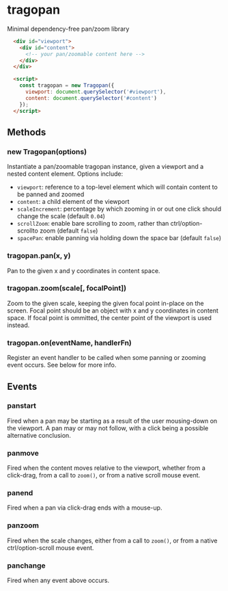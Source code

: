 # tragopan

Minimal dependency-free pan/zoom library

```html
  <div id="viewport">
    <div id="content">
      <!-- your pan/zoomable content here -->
    </div>
  </div>

  <script>
    const tragopan = new Tragopan({
      viewport: document.querySelector('#viewport'),
      content: document.querySelector('#content')
    });
  </script>
```

## Methods

### new Tragopan(options)

Instantiate a pan/zoomable tragopan instance, given a viewport and a nested content element.  Options include:

  - `viewport`: reference to a top-level element which will contain content to be panned and zoomed
  - `content`: a child element of the viewport
  - `scaleIncrement`: percentage by which zooming in or out one click should change the scale (default `0.04`)
  - `scrollZoom`: enable bare scrolling to zoom, rather than ctrl/option-scrollto zoom (default `false`)
  - `spacePan`: enable panning via holding down the space bar (default `false`)


### tragopan.pan(x, y)

Pan to the given x and y coordinates in content space.

### tragopan.zoom(scale[, focalPoint])

Zoom to the given scale, keeping the given focal point in-place on the screen.  Focal point should be an object with x and y coordinates in content space.  If focal point is ommitted, the center point of the viewport is used instead.


### tragopan.on(eventName, handlerFn)

Register an event handler to be called when some panning or zooming event occurs.  See below for more info.

## Events

### panstart

Fired when a pan may be starting as a result of the user mousing-down on the viewport.  A pan may or may not follow, with a click being a possible alternative conclusion.

### panmove

Fired when the content moves relative to the viewport, whether from a click-drag, from a call to `zoom()`, or from a native scroll mouse event.

### panend

Fired when a pan via click-drag ends with a mouse-up.

### panzoom

Fired when the scale changes, either from a call to `zoom()`, or from a native 
ctrl/option-scroll mouse event.

### panchange

Fired when any event above occurs.


